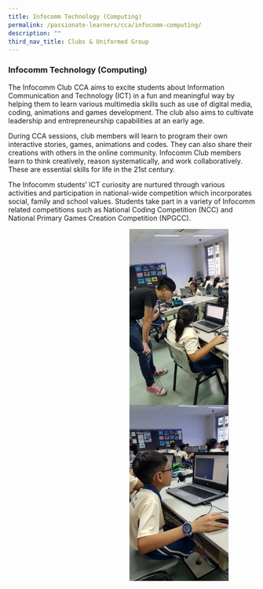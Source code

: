 ```yaml
---
title: Infocomm Technology (Computing)
permalink: /passionate-learners/cca/infocomm-computing/
description: ""
third_nav_title: Clubs & Uniformed Group
---
```

### **Infocomm Technology (Computing)**
The Infocomm Club CCA aims to excite students about Information Communication and Technology (ICT) in a fun and meaningful way by helping them to learn various multimedia skills such as use of digital media, coding, animations and games development. The club also aims to cultivate leadership and entrepreneurship capabilities at an early age.

During CCA sessions, club members will learn to program their own interactive stories, games, animations and codes. They can also share their creations with others in the online community. Infocomm Club members learn to think creatively, reason systematically, and work collaboratively. These are essential skills for life in the 21st century.

The Infocomm students’ ICT curiosity are nurtured through various activities and participation in national-wide competition which incorporates social, family and school values. Students take part in a variety of Infocomm related competitions such as National Coding Competition (NCC) and National Primary Games Creation Competition (NPGCC).

<img src="/images/computing2.jpg" style="width:40%;margin-right:55px;" align = "right">


<img src="/images/computing4.jpg" style="width:40%;margin-right:55px;" align = "right">
